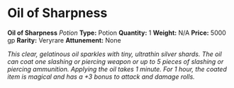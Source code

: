 # Oil of Sharpness

**Oil of Sharpness**
_Potion_
**Type:** Potion
**Quantity:** 1
**Weight:** N/A
**Price:** 5000 gp
**Rarity:** Veryrare
**Attunement:** None

*This clear, gelatinous oil sparkles with tiny, ultrathin silver shards. The oil can coat one slashing or piercing weapon or up to 5 pieces of slashing or piercing ammunition. Applying the oil takes 1 minute. For 1 hour, the coated item is magical and has a +3 bonus to attack and damage rolls.*